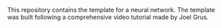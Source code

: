 This repository contains the template for a neural network.
The template was built following a comprehensive video tutorial made by Joel Grus.
